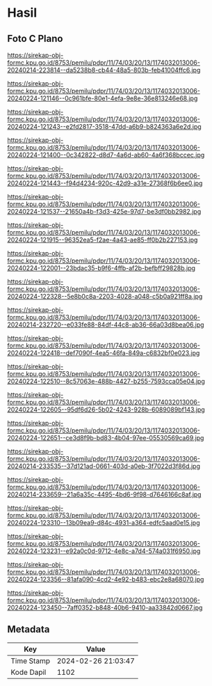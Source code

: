 # Hasil

## Foto C Plano

https://sirekap-obj-formc.kpu.go.id/8753/pemilu/pdpr/11/74/03/20/13/1174032013006-20240214-223814--da5238b8-cb44-48a5-803b-feb41004ffc6.jpg

https://sirekap-obj-formc.kpu.go.id/8753/pemilu/pdpr/11/74/03/20/13/1174032013006-20240224-121146--0c961bfe-80e1-4efa-9e8e-36e813246e68.jpg

https://sirekap-obj-formc.kpu.go.id/8753/pemilu/pdpr/11/74/03/20/13/1174032013006-20240224-121243--e2fd2817-3518-47dd-a6b9-b824363a6e2d.jpg

https://sirekap-obj-formc.kpu.go.id/8753/pemilu/pdpr/11/74/03/20/13/1174032013006-20240224-121400--0c342822-d8d7-4a6d-ab60-4a6f368bccec.jpg

https://sirekap-obj-formc.kpu.go.id/8753/pemilu/pdpr/11/74/03/20/13/1174032013006-20240224-121443--f94d4234-920c-42d9-a31e-27368f6b6ee0.jpg

https://sirekap-obj-formc.kpu.go.id/8753/pemilu/pdpr/11/74/03/20/13/1174032013006-20240224-121537--21650a4b-f3d3-425e-97d7-be3df0bb2982.jpg

https://sirekap-obj-formc.kpu.go.id/8753/pemilu/pdpr/11/74/03/20/13/1174032013006-20240224-121915--96352ea5-f2ae-4a43-ae85-ff0b2b227153.jpg

https://sirekap-obj-formc.kpu.go.id/8753/pemilu/pdpr/11/74/03/20/13/1174032013006-20240224-122001--23bdac35-b9f6-4ffb-af2b-befbff29828b.jpg

https://sirekap-obj-formc.kpu.go.id/8753/pemilu/pdpr/11/74/03/20/13/1174032013006-20240224-122328--5e8b0c8a-2203-4028-a048-c5b0a921ff8a.jpg

https://sirekap-obj-formc.kpu.go.id/8753/pemilu/pdpr/11/74/03/20/13/1174032013006-20240214-232720--e033fe88-84df-44c8-ab36-66a03d8bea06.jpg

https://sirekap-obj-formc.kpu.go.id/8753/pemilu/pdpr/11/74/03/20/13/1174032013006-20240224-122418--def7090f-4ea5-46fa-849a-c6832bf0e023.jpg

https://sirekap-obj-formc.kpu.go.id/8753/pemilu/pdpr/11/74/03/20/13/1174032013006-20240224-122510--8c57063e-488b-4427-b255-7593cca05e04.jpg

https://sirekap-obj-formc.kpu.go.id/8753/pemilu/pdpr/11/74/03/20/13/1174032013006-20240224-122605--95df6d26-5b02-4243-928b-6089089bf143.jpg

https://sirekap-obj-formc.kpu.go.id/8753/pemilu/pdpr/11/74/03/20/13/1174032013006-20240224-122651--ce3d8f9b-bd83-4b04-97ee-05530569ca69.jpg

https://sirekap-obj-formc.kpu.go.id/8753/pemilu/pdpr/11/74/03/20/13/1174032013006-20240214-233535--37d121ad-0661-403d-a0eb-3f7022d3f86d.jpg

https://sirekap-obj-formc.kpu.go.id/8753/pemilu/pdpr/11/74/03/20/13/1174032013006-20240214-233659--21a6a35c-4495-4bd6-9f98-d7646166c8af.jpg

https://sirekap-obj-formc.kpu.go.id/8753/pemilu/pdpr/11/74/03/20/13/1174032013006-20240224-123310--13b09ea9-d84c-4931-a364-edfc5aad0e15.jpg

https://sirekap-obj-formc.kpu.go.id/8753/pemilu/pdpr/11/74/03/20/13/1174032013006-20240224-123231--e92a0c0d-9712-4e8c-a7d4-574a031f6950.jpg

https://sirekap-obj-formc.kpu.go.id/8753/pemilu/pdpr/11/74/03/20/13/1174032013006-20240224-123356--81afa090-4cd2-4e92-b483-ebc2e8a68070.jpg

https://sirekap-obj-formc.kpu.go.id/8753/pemilu/pdpr/11/74/03/20/13/1174032013006-20240224-123450--7aff0352-b848-40b6-9410-aa33842d0667.jpg


## Metadata

| Key        | Value               |
| ---------- | ------------------- |
| Time Stamp | 2024-02-26 21:03:47 |
| Kode Dapil | 1102                |



